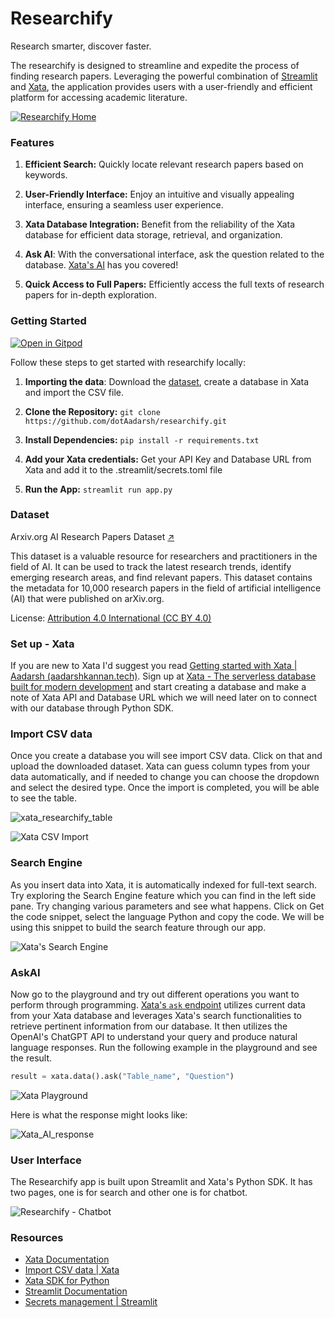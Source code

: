 
# Researchify
Research smarter, discover faster.

The researchify is designed to streamline and expedite the process of finding research papers. Leveraging the powerful combination of [Streamlit](https://streamlit.io/) and [Xata](https://xata.io/), the application provides users with a user-friendly and efficient platform for accessing academic literature.

[![Researchify Home](https://github.com/dotAadarsh/researchify/assets/71810927/6de9f65e-0087-45b5-b457-20313c5cdd68)](https://researchify.streamlit.app/)

### Features

1. **Efficient Search:** Quickly locate relevant research papers based on keywords.

2. **User-Friendly Interface:** Enjoy an intuitive and visually appealing interface, ensuring a seamless user experience.

3. **Xata Database Integration:** Benefit from the reliability of the Xata database for efficient data storage, retrieval, and organization.

4. **Ask AI**:  With the conversational interface, ask the question related to the database. [Xata's AI](https://xata.io/docs/sdk/ask) has you covered! 

5. **Quick Access to Full Papers:** Efficiently access the full texts of research papers for in-depth exploration.


### Getting Started

[![Open in Gitpod](https://gitpod.io/button/open-in-gitpod.svg)](https://gitpod.io/#https://github.com/dotAadarsh/researchify)

Follow these steps to get started with researchify locally:

1. **Importing the data**: Download the [dataset](https://www.kaggle.com/datasets/yasirabdaali/arxivorg-ai-research-papers-dataset), create a database in Xata and import the CSV file.
 
2. **Clone the Repository:**
   ```git clone https://github.com/dotAadarsh/researchify.git```

3. **Install Dependencies:**
```pip install -r requirements.txt```

4. **Add your Xata credentials:**
Get your API Key and Database URL from Xata and add it to the .streamlit/secrets.toml file

5. **Run the App:**
```streamlit run app.py```

### Dataset

 Arxiv.org AI Research Papers Dataset [↗](https://www.kaggle.com/datasets/yasirabdaali/arxivorg-ai-research-papers-dataset)
 
This dataset is a valuable resource for researchers and practitioners in the field of AI. It can be used to track the latest research trends, identify emerging research areas, and find relevant papers. This dataset contains the metadata for 10,000 research papers in the field of artificial intelligence (AI) that were published on arXiv.org.

License: [Attribution 4.0 International (CC BY 4.0)](https://creativecommons.org/licenses/by/4.0/)

### Set up - Xata

If you are new to Xata I'd suggest you read [Getting started with Xata | Aadarsh (aadarshkannan.tech)](https://www.aadarshkannan.tech/posts/Getting-Started-With-Xata/). Sign up at [Xata - The serverless database built for modern development](https://xata.io/) and start creating a database and make a note of Xata API and Database URL which we will need later on to connect with our database through Python SDK.

### Import CSV data

Once you create a database you will see import CSV data. Click on that and upload the downloaded dataset. Xata can guess column types from your data automatically, and if needed to change you can choose the dropdown and select the desired type. Once the import is completed, you will be able to see the table.

![xata_researchify_table](https://github.com/dotAadarsh/researchify/assets/71810927/618b53c5-5e8b-4a48-a11c-df3a15736eb0)

![Xata CSV Import](https://github.com/dotAadarsh/researchify/assets/71810927/9647aac8-0ca1-44d3-84a4-ea7c44b8d2d1)

### Search Engine

As you insert data into Xata, it is automatically indexed for full-text search. Try exploring the Search Engine feature which you can find in the left side pane. Try changing various parameters and see what happens. Click on Get the code snippet, select the language Python and copy the code. We will be using this snippet to build the search feature through our app.

![Xata's Search Engine](https://github.com/dotAadarsh/researchify/assets/71810927/90144356-7cd4-4d73-88d4-e1b33957b78e)

### AskAI

Now go to the playground and try out different operations you want to perform through programming. [Xata's `ask` endpoint](https://xata.io/docs/sdk/ask) utilizes current data from your Xata database and leverages Xata's search functionalities to retrieve pertinent information from our database. It then utilizes the OpenAI's ChatGPT API to understand your query and produce natural language responses. Run the following example in the playground and see the result. 

```Python
result = xata.data().ask("Table_name", "Question")
```

![Xata Playground](https://github.com/dotAadarsh/researchify/assets/71810927/8363a43e-6659-4542-af23-3fee3af72ddb)

Here is what the response might looks like: 

![Xata_AI_response](https://github.com/dotAadarsh/researchify/assets/71810927/2f8ac7da-1e2d-4522-a7e9-bfd3bb2ca889)

### User Interface

The Researchify app is built upon Streamlit and Xata's Python SDK. It has two pages, one is for search and other one is for chatbot.

![Researchify - Chatbot](https://github.com/dotAadarsh/researchify/assets/71810927/b5e563c2-f748-4358-9eeb-e99a5109be78)

### Resources

- [Xata Documentation](https://xata.io/docs)
- [Import CSV data | Xata](https://xata.io/docs/csv-data/import-data)
- [Xata SDK for Python](https://xata.io/docs/sdk/python/overview)
- [Streamlit Documentation](https://docs.streamlit.io/library/api-reference)
- [Secrets management | Streamlit](https://docs.streamlit.io/library/advanced-features/secrets-management)
